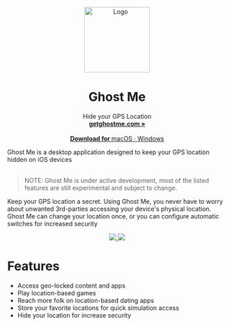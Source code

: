 <p align="center">
  <a href="#">
    
  </a>
  <p align="center">
   <img width="150" height="150" src="https://pbs.twimg.com/profile_images/1548477046392705027/Sg9DOhYd_400x400.jpg" alt="Logo">
  </p>
  <h1 align="center"><b>Ghost Me</b></h1>
  <p align="center">
  Hide your GPS Location
    <br />
    <a href="https://ghostme.app"><strong>getghostme.com »</strong></a>
    <br />
    <br />
    <a href="https://github.com/Ghost-Me/GhostMe/releases" target="_blank">
    <b>Download for </b>
    macOS
    ·
    Windows
    <br />
    </a>
  </p>
</p>
Ghost Me is a desktop application designed to keep your GPS location hidden on iOS devices
<br/>
<br/>

> NOTE: Ghost Me is under active development, most of the listed features are still experimental and subject to change.

Keep your GPS location a secret. Using Ghost Me, you never have to worry about unwanted 3rd-parties accessing your device's physical location. Ghost Me can change your location once, or you can configure automatic switches for increased security


<p align="center">
  <a href="https://twitter.com/getghostme">
    <img src="https://img.shields.io/badge/Twitter-00acee?logo=twitter&logoColor=white" />
  </a>
  <a href="https://instagram.com/getghostme">
    <img src="https://img.shields.io/badge/Instagram-E4405F?logo=instagram&logoColor=white" />
  </a>
  <br />
</p>

# Features
- Access geo-locked content and apps
- Play location-based games
- Reach more folk on location-based dating apps
- Store your favorite locations for quick simulation access
- Hide your location for increase security
